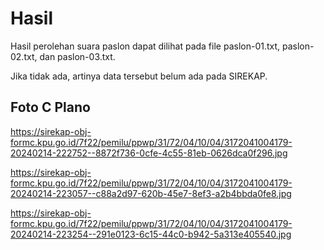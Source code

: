 # Hasil

Hasil perolehan suara paslon dapat dilihat pada file paslon-01.txt, paslon-02.txt, dan paslon-03.txt.

Jika tidak ada, artinya data tersebut belum ada pada SIREKAP.

## Foto C Plano

https://sirekap-obj-formc.kpu.go.id/7f22/pemilu/ppwp/31/72/04/10/04/3172041004179-20240214-222752--8872f736-0cfe-4c55-81eb-0626dca0f296.jpg

https://sirekap-obj-formc.kpu.go.id/7f22/pemilu/ppwp/31/72/04/10/04/3172041004179-20240214-223057--c88a2d97-620b-45e7-8ef3-a2b4bbda0fe8.jpg

https://sirekap-obj-formc.kpu.go.id/7f22/pemilu/ppwp/31/72/04/10/04/3172041004179-20240214-223254--291e0123-6c15-44c0-b942-5a313e405540.jpg
